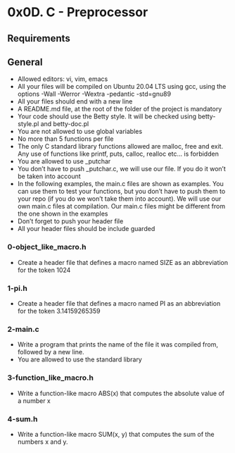 # 0x0D. C - Preprocessor

## Requirements
## General

* Allowed editors: vi, vim, emacs
* All your files will be compiled on Ubuntu 20.04 LTS using gcc, using the options -Wall -Werror -Wextra -pedantic -std=gnu89
* All your files should end with a new line
* A README.md file, at the root of the folder of the project is mandatory
* Your code should use the Betty style. It will be checked using betty-style.pl and betty-doc.pl
* You are not allowed to use global variables
* No more than 5 functions per file
* The only C standard library functions allowed are malloc, free and exit. Any use of functions like printf, puts, calloc, realloc etc… is forbidden
* You are allowed to use _putchar
* You don’t have to push _putchar.c, we will use our file. If you do it won’t be taken into account
* In the following examples, the main.c files are shown as examples. You can use them to test your functions, but you don’t have to push them to your repo (if you do we won’t take them into account). We will use our own main.c files at compilation. Our main.c files might be different from the one shown in the examples
* Don’t forget to push your header file
* All your header files should be include guarded

### 0-object_like_macro.h
* Create a header file that defines a macro named SIZE as an abbreviation for the token 1024

### 1-pi.h
* Create a header file that defines a macro named PI as an abbreviation for the token 3.14159265359

### 2-main.c
* Write a program that prints the name of the file it was compiled from, followed by a new line.
* You are allowed to use the standard library

### 3-function_like_macro.h
* Write a function-like macro ABS(x) that computes the absolute value of a number x

### 4-sum.h
* Write a function-like macro SUM(x, y) that computes the sum of the numbers x and y.
